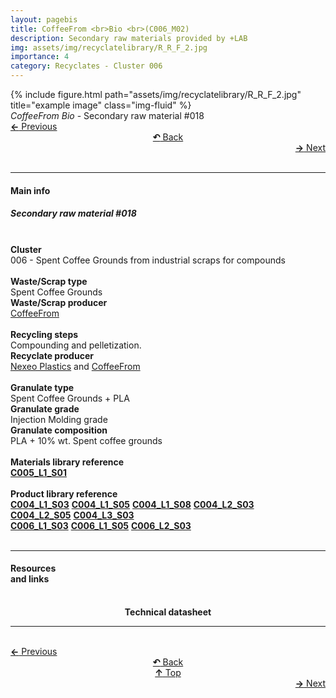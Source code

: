 ```yaml
---
layout: pagebis
title: CoffeeFrom <br>Bio <br>(C006_M02)
description: Secondary raw materials provided by +LAB
img: assets/img/recyclatelibrary/R_R_F_2.jpg
importance: 4
category: Recyclates - Cluster 006
---
```

<div class="row">
    <div class="col-sm mt-3 mt-md-0">
        {% include figure.html path="assets/img/recyclatelibrary/R_R_F_2.jpg" title="example image" class="img-fluid" %}
    </div>
</div>
<div class="caption">
    <i>CoffeeFrom Bio </i> - Secondary raw material #018
</div>

<div class="row justify-content-sm-center">
    <div class="col-sm-4 mt-3 mt-md-0" style="text-align:left">
      <a href="/projects/RecLi_C006_M01/" target="_self"><b>←</b> Previous</a>
    </div>
    <div class="col-sm-4 mt-3 mt-md-0" style="text-align:center">
  <a href="/recyclatelibrary/" target="_self"><b>↶</b> Back</a>
    </div>
    <div class="col-sm-4 mt-3 mt-md-0" style="text-align:right">
        <td align="right"><a href="/projects/RecLi_C006_M03/" target="_self"><b>→</b> Next</a></td>
    </div>
</div>
<br>

<hr>
<h4><b>Main info</b></h4>
<h5>Secondary raw material #018</h5>
<br>

<div class="row justify-content-sm-left">
    <div class="col-sm-3 mt-3 mt-md-0" style="text-align:left">
        <b>Cluster</b>
    </div>
    <div class="col-sm-9 mt-3 mt-md-0" style="text-align:left">
        006 - Spent Coffee Grounds from industrial scraps for compounds
    </div>
</div>
<br>

<div class="row justify-content-sm-left">
    <div class="col-sm-3 mt-3 mt-md-0" style="text-align:left">
        <b>Waste/Scrap type</b>
    </div>
    <div class="col-sm-9 mt-3 mt-md-0" style="text-align:left">
        Spent Coffee Grounds
    </div>
</div>
<div class="row justify-content-sm-left">
    <div class="col-sm-3 mt-3 mt-md-0" style="text-align:left">
        <b>Waste/Scrap producer</b>
    </div>
    <div class="col-sm-9 mt-3 mt-md-0" style="text-align:left">
        <a href="https://coffeefrom.it/">CoffeeFrom</a>
    </div>
</div>
<br>

<div class="row justify-content-sm-left">
    <div class="col-sm-3 mt-3 mt-md-0" style="text-align:left">
        <b>Recycling steps</b>
    </div>
    <div class="col-sm-9 mt-3 mt-md-0" style="text-align:left">
        Compounding and pelletization.
    </div>
</div>
<div class="row justify-content-sm-left">
    <div class="col-sm-3 mt-3 mt-md-0" style="text-align:left">
        <b>Recyclate producer</b>
    </div>
    <div class="col-sm-9 mt-3 mt-md-0" style="text-align:left">
        <a href="https://www.nexeoplastics.com/">Nexeo Plastics</a> and <a href="https://coffeefrom.it/">CoffeeFrom</a>
    </div>
</div>
<br>

<div class="row justify-content-sm-left">
    <div class="col-sm-3 mt-3 mt-md-0" style="text-align:left">
        <b>Granulate type</b>
    </div>
    <div class="col-sm-9 mt-3 mt-md-0" style="text-align:left">
        Spent Coffee Grounds + PLA
    </div>
</div>
<div class="row justify-content-sm-left">
    <div class="col-sm-3 mt-3 mt-md-0" style="text-align:left">
        <b>Granulate grade</b>
    </div>
    <div class="col-sm-9 mt-3 mt-md-0" style="text-align:left">
        Injection Molding grade
    </div>
</div>
<div class="row justify-content-sm-left">
    <div class="col-sm-3 mt-3 mt-md-0" style="text-align:left">
        <b>Granulate composition</b>
    </div>
    <div class="col-sm-9 mt-3 mt-md-0" style="text-align:left">
        PLA + 10% wt. Spent coffee grounds
    </div>
</div>
<br>

<div class="row justify-content-sm-left">
    <div class="col-sm-3 mt-3 mt-md-0" style="text-align:left">
        <b>Materials library reference</b>
    </div>
    <div class="col-sm-9 mt-3 mt-md-0" style="text-align:left">
        <a href="/projects/MatLi_C005_L1_S01/" target="_blank" title="Recyclate sample"><i class='fas fa-square' style='font-size:1rem'></i> <b>C005_L1_S01</b></a>
    </div>
</div>
<br>

<div class="row justify-content-sm-left">
    <div class="col-sm-3 mt-3 mt-md-0" style="text-align:left">
        <b>Product library reference</b>
    </div>
    <div class="col-sm-9 mt-3 mt-md-0" style="text-align:left">
        <a href="/projects/ProLi_C004_L01_S03/" target="_blank" title="Recyclate sample"><i class='fas fa-chair' style='font-size:1rem'></i> <b>C004_L1_S03</b></a> <a href="/projects/ProLi_C004_L01_S05/" target="_blank" title="Recyclate sample"><i class='fas fa-chair' style='font-size:1rem'></i> <b>C004_L1_S05</b></a> <a href="/projects/ProLi_C004_L01_S08/" target="_blank" title="Recyclate sample"><i class='fas fa-chair' style='font-size:1rem'></i> <b>C004_L1_S08</b></a> <a href="/projects/ProLi_C004_L02_S03/" target="_blank" title="Recyclate sample"><i class='fas fa-chair' style='font-size:1rem'></i> <b>C004_L2_S03</b></a> <br>
        <a href="/projects/ProLi_C004_L02_S05/" target="_blank" title="Recyclate sample"><i class='fas fa-chair' style='font-size:1rem'></i> <b>C004_L2_S05</b></a> <a href="/projects/ProLi_C004_L03_S03/" target="_blank" title="Recyclate sample"><i class='fas fa-chair' style='font-size:1rem'></i> <b>C004_L3_S03</b></a> <br>
        <a href="/projects/ProLi_C006_L01_S03/" target="_blank" title="Recyclate sample"><i class='fas fa-chair' style='font-size:1rem'></i> <b>C006_L1_S03</b></a> <a href="/projects/ProLi_C006_L01_S05/" target="_blank" title="Recyclate sample"><i class='fas fa-chair' style='font-size:1rem'></i> <b>C006_L1_S05</b></a> <a href="/projects/ProLi_C006_L02_S03/" target="_blank" title="Recyclate sample"><i class='fas fa-chair' style='font-size:1rem'></i> <b>C006_L2_S03</b></a>
    </div>
</div>
<br>

<hr>

<div class="row justify-content-sm-left">
<div class="col-sm-3 mt-3 mt-md-0" style="text-align:left">
<h4><b>Resources <br>and links</b></h4>
</div>
<div class="col-sm-2 mt-3 mt-md-0" style="text-align:center">
<a href="https://coffeefrom.it/en/materials/" title="3D model (Stl)">
<i class='fas fa-clipboard' style='font-size:3rem'></i>
</a>
<br><b>Technical datasheet</b>
</div>
</div>

<hr>

<br>
<div class="row justify-content-sm-center">
    <div class="col-sm-3 mt-3 mt-md-0" style="text-align:left">
          <a href="/projects/RecLi_C006_M01/" target="_self"><b>←</b> Previous</a>
      </div>
    <div class="col-sm-3 mt-3 mt-md-0" style="text-align:center">
  <a href="/recyclatelibrary/" target="_self"><b>↶</b> Back</a>
    </div>
    <div class="col-sm-3 mt-3 mt-md-0" style="text-align:center">
  <a href="#" target="_self"><b>↑</b> Top</a>
    </div>
    <div class="col-sm-3 mt-3 mt-md-0" style="text-align:right">
        <td align="right"><a href="/projects/RecLi_C006_M03/" target="_self"><b>→</b> Next</a></td>
    </div>
</div>
